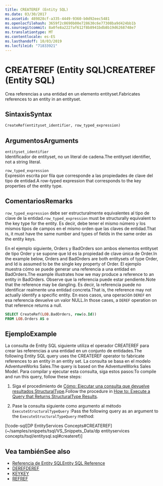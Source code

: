 ```yaml
---
title: CREATEREF (Entity SQL)
ms.date: 03/30/2017
ms.assetid: 489828cf-a335-4449-9360-b0d92eec5481
ms.openlocfilehash: 3659f2c0690b00e728630c6e77308ba9d424bb1b
ms.sourcegitcommit: 8a0fe8a2227af612f8b8941bdb8b19d6268748e7
ms.translationtype: MT
ms.contentlocale: es-ES
ms.lasthandoff: 10/03/2019
ms.locfileid: "71833921"
---
```

# <a name="createref-entity-sql"></a><span data-ttu-id="869a2-102">CREATEREF (Entity SQL)</span><span class="sxs-lookup"><span data-stu-id="869a2-102">CREATEREF (Entity SQL)</span></span>
<span data-ttu-id="869a2-103">Crea referencias a una entidad en un elemento entityset.</span><span class="sxs-lookup"><span data-stu-id="869a2-103">Fabricates references to an entity in an entityset.</span></span>  
  
## <a name="syntax"></a><span data-ttu-id="869a2-104">Sintaxis</span><span class="sxs-lookup"><span data-stu-id="869a2-104">Syntax</span></span>  
  
```sql  
CreateRef(entityset_identifier, row_typed_expression)  
```  
  
## <a name="arguments"></a><span data-ttu-id="869a2-105">Argumentos</span><span class="sxs-lookup"><span data-stu-id="869a2-105">Arguments</span></span>  
 `entityset_identifier`  
 <span data-ttu-id="869a2-106">Identificador de entityset, no un literal de cadena.</span><span class="sxs-lookup"><span data-stu-id="869a2-106">The entityset identifier, not a string literal.</span></span>  
  
 `row_typed_expression`  
 <span data-ttu-id="869a2-107">Expresión escrita por fila que corresponde a las propiedades de clave del tipo de entidad.</span><span class="sxs-lookup"><span data-stu-id="869a2-107">A row-typed expression that corresponds to the key properties of the entity type.</span></span>  
  
## <a name="remarks"></a><span data-ttu-id="869a2-108">Comentarios</span><span class="sxs-lookup"><span data-stu-id="869a2-108">Remarks</span></span>  
 <span data-ttu-id="869a2-109">`row_typed_expression` debe ser estructuralmente equivalentes al tipo de clave de la entidad.</span><span class="sxs-lookup"><span data-stu-id="869a2-109">`row_typed_expression` must be structurally equivalent to the key type for the entity.</span></span> <span data-ttu-id="869a2-110">Es decir, debe tener el mismo número y los mismos tipos de campos en el mismo orden que las claves de entidad.</span><span class="sxs-lookup"><span data-stu-id="869a2-110">That is, it must have the same number and types of fields in the same order as the entity keys.</span></span>  
  
 <span data-ttu-id="869a2-111">En el ejemplo siguiente, Orders y BadOrders son ambos elementos entityset de tipo Order y se supone que Id es la propiedad de clave única de Order.</span><span class="sxs-lookup"><span data-stu-id="869a2-111">In the example below, Orders and BadOrders are both entitysets of type Order, and Id is assumed to be the single key property of Order.</span></span> <span data-ttu-id="869a2-112">El ejemplo muestra cómo se puede generar una referencia a una entidad en BadOrders.</span><span class="sxs-lookup"><span data-stu-id="869a2-112">The example illustrates how we may produce a reference to an entity in BadOrders.</span></span> <span data-ttu-id="869a2-113">Observe que la referencia puede estar pendiente.</span><span class="sxs-lookup"><span data-stu-id="869a2-113">Note that the reference may be dangling.</span></span>  <span data-ttu-id="869a2-114">Es decir, la referencia puede no identificar realmente una entidad concreta.</span><span class="sxs-lookup"><span data-stu-id="869a2-114">That is, the reference may not actually identify a specific entity.</span></span> <span data-ttu-id="869a2-115">En esos casos, una operación `DEREF` en esa referencia devuelve un valor NULL.</span><span class="sxs-lookup"><span data-stu-id="869a2-115">In those cases, a `DEREF` operation on that reference returns a null.</span></span>  
  
```sql  
SELECT CreateRef(LOB.BadOrders, row(o.Id))
FROM LOB.Orders AS o
```  
  
## <a name="example"></a><span data-ttu-id="869a2-116">Ejemplo</span><span class="sxs-lookup"><span data-stu-id="869a2-116">Example</span></span>  
 <span data-ttu-id="869a2-117">La consulta de Entity SQL siguiente utiliza el operador CREATEREF para crear las referencias a una entidad en un conjunto de entidades.</span><span class="sxs-lookup"><span data-stu-id="869a2-117">The following Entity SQL query uses the CREATEREF operator to fabricate references to an entity in an entity set.</span></span> <span data-ttu-id="869a2-118">La consulta se basa en el modelo AdventureWorks Sales.</span><span class="sxs-lookup"><span data-stu-id="869a2-118">The query is based on the AdventureWorks Sales Model.</span></span> <span data-ttu-id="869a2-119">Para compilar y ejecutar esta consulta, siga estos pasos:</span><span class="sxs-lookup"><span data-stu-id="869a2-119">To compile and run this query, follow these steps:</span></span>  
  
1. <span data-ttu-id="869a2-120">Siga el procedimiento de [Cómo: Ejecutar una consulta que devuelve resultados StructuralType](../how-to-execute-a-query-that-returns-structuraltype-results.md).</span><span class="sxs-lookup"><span data-stu-id="869a2-120">Follow the procedure in [How to: Execute a Query that Returns StructuralType Results](../how-to-execute-a-query-that-returns-structuraltype-results.md).</span></span>  
  
2. <span data-ttu-id="869a2-121">Pase la consulta siguiente como argumento al método `ExecuteStructuralTypeQuery` :</span><span class="sxs-lookup"><span data-stu-id="869a2-121">Pass the following query as an argument to the `ExecuteStructuralTypeQuery` method:</span></span>  
  
 [!code-sql[DP EntityServices Concepts#CREATEREF](~/samples/snippets/tsql/VS_Snippets_Data/dp entityservices concepts/tsql/entitysql.sql#createref)]  
  
## <a name="see-also"></a><span data-ttu-id="869a2-122">Vea también</span><span class="sxs-lookup"><span data-stu-id="869a2-122">See also</span></span>

- [<span data-ttu-id="869a2-123">Referencia de Entity SQL</span><span class="sxs-lookup"><span data-stu-id="869a2-123">Entity SQL Reference</span></span>](entity-sql-reference.md)
- [<span data-ttu-id="869a2-124">DEREF</span><span class="sxs-lookup"><span data-stu-id="869a2-124">DEREF</span></span>](deref-entity-sql.md)
- [<span data-ttu-id="869a2-125">KEY</span><span class="sxs-lookup"><span data-stu-id="869a2-125">KEY</span></span>](key-entity-sql.md)
- [<span data-ttu-id="869a2-126">REF</span><span class="sxs-lookup"><span data-stu-id="869a2-126">REF</span></span>](ref-entity-sql.md)
